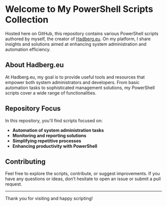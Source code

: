 # Welcome to My PowerShell Scripts Collection

Hosted here on GitHub, this repository contains various PowerShell scripts authored by myself, the creator of [Hadberg.eu](https://hadberg.eu). On my platform, I share insights and solutions aimed at enhancing system administration and automation efficiency.

## About Hadberg.eu

At Hadberg.eu, my goal is to provide useful tools and resources that empower both system administrators and developers. From basic automation tasks to sophisticated management solutions, my PowerShell scripts cover a wide range of functionalities.

## Repository Focus

In this repository, you'll find scripts focused on:

- **Automation of system administration tasks**
- **Monitoring and reporting solutions**
- **Simplifying repetitive processes**
- **Enhancing productivity with PowerShell**

## Contributing

Feel free to explore the scripts, contribute, or suggest improvements. If you have any questions or ideas, don’t hesitate to open an issue or submit a pull request.

---

Thank you for visiting and happy scripting!
